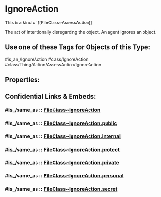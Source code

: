 ﻿---
excludes: 
extends: FileClass~Thing/FileClass~Action/FileClass~AssessAction
fields: []
icon: link-2
limit: 9
mapWithTag: true
tagNames:
- class/IgnoreAction
- class/Thing/Action/AssessAction/IgnoreAction
- is_an_/IgnoreAction
- schema-org/IgnoreAction
tags:
- class/FileClass
- class/IgnoreAction
- '#is_an_/IgnoreAction'
- class/Thing/Action/AssessAction/IgnoreAction
version: 2.0
---

# IgnoreAction
This is a kind of [[FileClass~AssessAction]]

The act of intentionally disregarding the object. An agent ignores an object.


## Use one of these Tags for Objects of this Type:

#is_an_/IgnoreAction
#class/IgnoreAction
#class/Thing/Action/AssessAction/IgnoreAction

## Properties:


## Confidential Links & Embeds: 

### #is_/same_as :: [FileClass~IgnoreAction](/_Standards/fileClass/FileClass~Thing/FileClass~Action/FileClass~AssessAction/FileClass~IgnoreAction.md) 

### #is_/same_as :: [FileClass~IgnoreAction.public](/_public/fileClass/FileClass~Thing/FileClass~Action/FileClass~AssessAction/FileClass~IgnoreAction.public.md) 

### #is_/same_as :: [FileClass~IgnoreAction.internal](/_internal/fileClass/FileClass~Thing/FileClass~Action/FileClass~AssessAction/FileClass~IgnoreAction.internal.md) 

### #is_/same_as :: [FileClass~IgnoreAction.protect](/_protect/fileClass/FileClass~Thing/FileClass~Action/FileClass~AssessAction/FileClass~IgnoreAction.protect.md) 

### #is_/same_as :: [FileClass~IgnoreAction.private](/_private/fileClass/FileClass~Thing/FileClass~Action/FileClass~AssessAction/FileClass~IgnoreAction.private.md) 

### #is_/same_as :: [FileClass~IgnoreAction.personal](/_personal/fileClass/FileClass~Thing/FileClass~Action/FileClass~AssessAction/FileClass~IgnoreAction.personal.md) 

### #is_/same_as :: [FileClass~IgnoreAction.secret](/_secret/fileClass/FileClass~Thing/FileClass~Action/FileClass~AssessAction/FileClass~IgnoreAction.secret.md)

